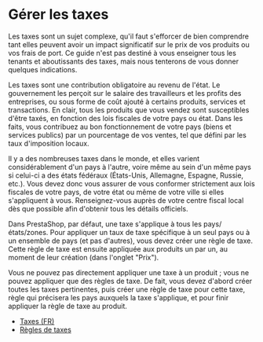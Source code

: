 # Gérer les taxes

Les taxes sont un sujet complexe, qu'il faut s'efforcer de bien comprendre tant elles peuvent avoir un impact significatif sur le prix de vos produits ou vos frais de port. Ce guide n'est pas destiné à vous enseigner tous les tenants et aboutissants des taxes, mais nous tenterons de vous donner quelques indications.

Les taxes sont une contribution obligatoire au revenu de l'état. Le gouvernement les perçoit sur le salaire des travailleurs et les profits des entreprises, ou sous forme de coût ajouté à certains produits, services et transactions. En clair, tous les produits que vous vendez sont susceptibles d'être taxés, en fonction des lois fiscales de votre pays ou état. Dans les faits, vous contribuez au bon fonctionnement de votre pays \(biens et services publics\) par un pourcentage de vos ventes, tel que défini par les taux d'imposition locaux.

Il y a des nombreuses taxes dans le monde, et elles varient considérablement d'un pays à l'autre, voire même au sein d'un même pays si celui-ci a des états fédéraux \(États-Unis, Allemagne, Espagne, Russie, etc.\). Vous devez donc vous assurer de vous conformer strictement aux lois fiscales de votre pays, de votre état ou même de votre ville si elles s'appliquent à vous. Renseignez-vous auprès de votre centre fiscal local dès que possible afin d'obtenir tous les détails officiels.

Dans PrestaShop, par défaut, une taxe s'applique à tous les pays/états/zones. Pour appliquer un taux de taxe spécifique à un seul pays ou à un ensemble de pays \(et pas d'autres\), vous devez créer une règle de taxe. Cette règle de taxe est ensuite appliquée aux produits un par un, au moment de leur création \(dans l'onglet "Prix"\).

Vous ne pouvez pas directement appliquer une taxe à un produit ; vous ne pouvez appliquer que des règles de taxe. De fait, vous devez d'abord créer toutes les taxes pertinentes, puis créer une règle de taxe pour cette taxe, règle qui précisera les pays auxquels la taxe s'applique, et pour finir appliquer la règle de taxe au produit.

* [Taxes \(FR\)](taxes-fr.md)
* [Règles de taxes](regles-de-taxes.md)

